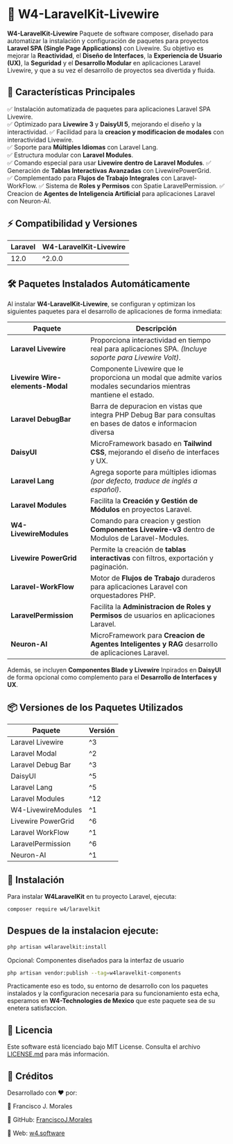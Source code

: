 # 🚀 W4-LaravelKit-Livewire

**W4-LaravelKit-Livewire** Paquete de software composer, diseñado para automatizar la instalación y configuración de paquetes para proyectos **Laravel SPA (Single Page Applications)** con Livewire. 
Su objetivo es mejorar la **Reactividad**, el **Diseño de Interfaces**, la **Experiencia de Usuario (UX)**, la **Seguridad** y el **Desarrollo Modular** en aplicaciones Laravel Livewire, y que a su vez el desarrollo de proyectos sea divertida y fluida.

## 📌 Características Principales

✅ Instalación automatizada de paquetes para aplicaciones Laravel SPA Livewire.  
✅ Optimizado para **Livewire 3** y **DaisyUI 5**, mejorando el diseño y la interactividad.
✅ Facilidad para la **creacion y modificacion de modales** con interactividad Livewire.  
✅ Soporte para **Múltiples Idiomas** con Laravel Lang.  
✅ Estructura modular con **Laravel Modules**.  
✅ Comando especial para usar **Livewire dentro de Laravel Modules**. 
✅ Generación de **Tablas Interactivas Avanzadas** con LivewirePowerGrid.  
✅ Complementado para **Flujos de Trabajo Integrales** con Laravel-WorkFlow.
✅ Sistema de **Roles y Permisos** con Spatie LaravelPermission. 
✅ Creacion de **Agentes de Inteligencia Artificial** para aplicaciones Laravel con Neuron-AI.  

## ⚡ Compatibilidad y Versiones

| Laravel |  W4-LaravelKit-Livewire |
|---------|-------------------------|
| 12.0    |         ^2.0.0          |

## 🛠 Paquetes Instalados Automáticamente

Al instalar **W4-LaravelKit-Livewire**, se configuran y optimizan los siguientes paquetes para el desarrollo de aplicaciones de forma inmediata:

|            Paquete               |                                              Descripción                                                          |
|----------------------------------|-------------------------------------------------------------------------------------------------------------------|
| **Laravel Livewire**             | Proporciona interactividad en tiempo real para aplicaciones SPA. *(Incluye soporte para Livewire Volt)*.          |
| **Livewire Wire-elements-Modal** | Componente Livewire que le proporciona un modal que admite varios modales secundarios mientras mantiene el estado.|
| **Laravel DebugBar**             | Barra de depuracion en vistas que integra PHP Debug Bar para consultas en bases de datos e informacion diversa    | 
| **DaisyUI**                      | MicroFramework basado en **Tailwind CSS**, mejorando el diseño de interfaces y UX.                                |
| **Laravel Lang**                 | Agrega soporte para múltiples idiomas *(por defecto, traduce de inglés a español)*.                               |
| **Laravel Modules**              | Facilita la **Creación y Gestión de Módulos** en proyectos Laravel.                                               |
| **W4-LivewireModules**           | Comando para creacion y gestion **Componentes Livewire-v3** dentro de Modulos de Laravel-Modules.                 |
| **Livewire PowerGrid**           | Permite la creación de **tablas interactivas** con filtros, exportación y paginación.                             |
| **Laravel-WorkFlow**             | Motor de **Flujos de Trabajo** duraderos para aplicaciones Laravel con orquestadores PHP.                         |
| **LaravelPermission**            | Facilita la **Administracion de Roles y Permisos** de usuarios en aplicaciones Laravel.                           |
| **Neuron-AI**                    | MicroFramework para **Creacion de Agentes Inteligentes y RAG** desarrollo de aplicaciones Laravel.                |

Además, se incluyen **Componentes Blade y Livewire** Inpirados en **DaisyUI** de forma opcional como complemento para el **Desarrollo de Interfaces y UX**.

## 📦 Versiones de los Paquetes Utilizados

| Paquete                | Versión |
|------------------------|---------|
| Laravel Livewire       | ^3      |
| Laravel Modal          | ^2      |
| Laravel Debug Bar      | ^3      |
| DaisyUI                | ^5      |
| Laravel Lang           | ^5      |
| Laravel Modules        | ^12     |
| W4-LivewireModules     | ^1      |
| Livewire PowerGrid     | ^6      |
| Laravel WorkFlow       | ^1      |
| LaravelPermission      | ^6      |
| Neuron-AI              | ^1      |


## 🔧 Instalación

Para instalar **W4LaravelKit** en tu proyecto Laravel, ejecuta:

```sh
composer require w4/laravelkit
```
## Despues de la instalacion ejecute:

```sh
php artisan w4laravelkit:install
```

Opcional: Componentes diseñados para la interfaz de usuario
```sh
php artisan vendor:publish --tag=w4laravelkit-components
```
Practicamente eso es todo, su entorno de desarrollo con los paquetes instalados y la configuracion necesaria para su funcionamiento esta echa, esperamos en 
**W4-Technologies de Mexico** que este paquete sea de su enetera satisfaccion.

## 📜 Licencia 

Este software está licenciado bajo MIT License. Consulta el archivo [LICENSE.md](https://github.com/Sagat1200/W4LaravelKit/blob/main/LICENSE.md) para más información.

## 🤝 Créditos
Desarrollado con ❤️ por:

👤 Francisco J. Morales

🔗 GitHub: [FranciscoJ.Morales](https://github.com/Sagat1200)

🔗 Web: [w4.software](https://w4.software)
